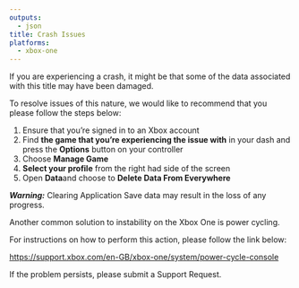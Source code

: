 ```yaml
---
outputs:
  - json
title: Crash Issues
platforms:
  - xbox-one
---
```

If you are experiencing a crash, it might be that some of the data associated with this title may have been damaged.

To resolve issues of this nature, we would like to recommend that you please follow the steps below:

1. Ensure that you’re signed in to an Xbox account
2. Find **the game that you’re experiencing the issue with** in your dash and press the **Options** button on your controller
3. Choose **Manage Game**
4. **Select your profile** from the right had side of the screen
5. Open **Data**and choose to **Delete Data From Everywhere**

***Warning:*** Clearing Application Save data may result in the loss of any progress.

Another common solution to instability on the Xbox One is power cycling.

For instructions on how to perform this action, please follow the link below:

<https://support.xbox.com/en-GB/xbox-one/system/power-cycle-console>

If the problem persists, please submit a Support Request.